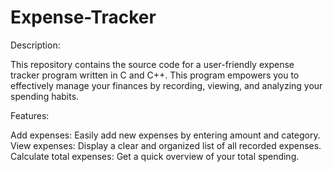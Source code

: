 # Expense-Tracker

Description:

This repository contains the source code for a user-friendly expense tracker program written in C and C++. This program empowers you to effectively manage your finances by recording, viewing, and analyzing your spending habits.

Features:

Add expenses: Easily add new expenses by entering amount and category.
View expenses: Display a clear and organized list of all recorded expenses.
Calculate total expenses: Get a quick overview of your total spending.
